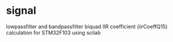 # signal


lowpassfilter and bandpassfilter biquad IIR coefficient (iirCoeffQ15) calculation for STM32F103 using scilab


